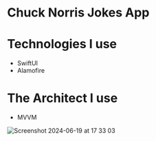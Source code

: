 # Chuck Norris Jokes App

# Technologies I use
- SwiftUI
- Alamofire

# The Architect I use
- MVVM

![Screenshot 2024-06-19 at 17 33 03](https://github.com/ertekinbatuhan/Jokes-App/assets/101355515/b5c8156a-58e8-4f22-87b1-3760714075ca)


